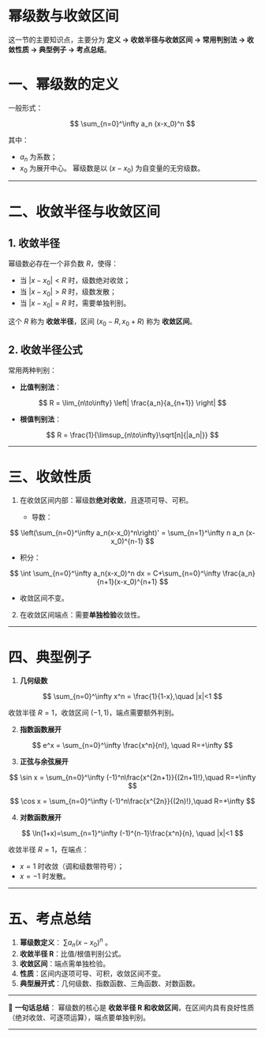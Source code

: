 # 幂级数与收敛区间
这一节的主要知识点，主要分为 **定义 → 收敛半径与收敛区间 → 常用判别法 → 收敛性质 → 典型例子 → 考点总结**。


# 一、幂级数的定义

一般形式：

$$
\sum_{n=0}^\infty a_n (x-x_0)^n
$$

其中：

* $a_n$ 为系数；
* $x_0$ 为展开中心。
  幂级数是以 $(x-x_0)$ 为自变量的无穷级数。

---

# 二、收敛半径与收敛区间

## 1. 收敛半径

幂级数必存在一个非负数 $R$，使得：

* 当 $|x-x_0| < R$ 时，级数绝对收敛；
* 当 $|x-x_0| > R$ 时，级数发散；
* 当 $|x-x_0| = R$ 时，需要单独判别。

这个 $R$ 称为 **收敛半径**，区间 $(x_0-R, x_0+R)$ 称为 **收敛区间**。

## 2. 收敛半径公式

常用两种判别：

* **比值判别法**：

$$
R = \lim_{n\to\infty} \left| \frac{a_n}{a_{n+1}} \right|
$$
* **根值判别法**：

$$
R = \frac{1}{\limsup_{n\to\infty}\sqrt[n]{|a_n|}}
$$

---

# 三、收敛性质

1. 在收敛区间内部：幂级数**绝对收敛**，且逐项可导、可积。

   * 导数：

$$
\left(\sum_{n=0}^\infty a_n(x-x_0)^n\right)' = \sum_{n=1}^\infty n a_n (x-x_0)^{n-1}
$$
   * 积分：

$$
\int \sum_{n=0}^\infty a_n(x-x_0)^n dx = C+\sum_{n=0}^\infty \frac{a_n}{n+1}(x-x_0)^{n+1}
$$
   * 收敛区间不变。

2. 在收敛区间端点：需要**单独检验**收敛性。

---

# 四、典型例子

1. **几何级数**

$$
\sum_{n=0}^\infty x^n = \frac{1}{1-x},\quad |x|<1
$$

收敛半径 $R=1$，收敛区间 $(-1,1)$，端点需要额外判别。

2. **指数函数展开**

$$
e^x = \sum_{n=0}^\infty \frac{x^n}{n!}, \quad R=+\infty
$$

3. **正弦与余弦展开**

$$
\sin x = \sum_{n=0}^\infty (-1)^n\frac{x^{2n+1}}{(2n+1)!},\quad R=+\infty
$$

$$
\cos x = \sum_{n=0}^\infty (-1)^n\frac{x^{2n}}{(2n)!},\quad R=+\infty
$$

4. **对数函数展开**

$$
\ln(1+x)=\sum_{n=1}^\infty (-1)^{n-1}\frac{x^n}{n}, \quad |x|<1
$$

收敛半径 $R=1$，在端点：

* $x=1$ 时收敛（调和级数带符号）；
* $x=-1$ 时发散。

---

# 五、考点总结

1. **幂级数定义**： $\sum a_n(x-x_0)^n$ 。
2. **收敛半径 R**：比值/根值判别公式。
3. **收敛区间**：端点需单独检验。
4. **性质**：区间内逐项可导、可积，收敛区间不变。
5. **典型展开式**：几何级数、指数函数、三角函数、对数函数。

---

📌 **一句话总结**：
幂级数的核心是 **收敛半径 R 和收敛区间**，在区间内具有良好性质（绝对收敛、可逐项运算），端点要单独判别。

---


